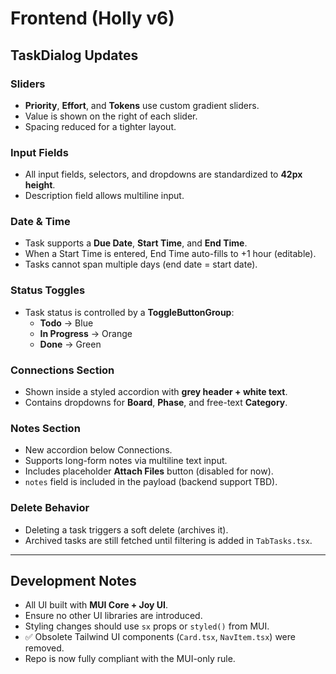 # Frontend (Holly v6)

## TaskDialog Updates

### Sliders
- **Priority**, **Effort**, and **Tokens** use custom gradient sliders.
- Value is shown on the right of each slider.
- Spacing reduced for a tighter layout.

### Input Fields
- All input fields, selectors, and dropdowns are standardized to **42px height**.
- Description field allows multiline input.

### Date & Time
- Task supports a **Due Date**, **Start Time**, and **End Time**.
- When a Start Time is entered, End Time auto-fills to +1 hour (editable).
- Tasks cannot span multiple days (end date = start date).

### Status Toggles
- Task status is controlled by a **ToggleButtonGroup**:
  - **Todo** → Blue
  - **In Progress** → Orange
  - **Done** → Green

### Connections Section
- Shown inside a styled accordion with **grey header + white text**.
- Contains dropdowns for **Board**, **Phase**, and free-text **Category**.

### Notes Section
- New accordion below Connections.
- Supports long-form notes via multiline text input.
- Includes placeholder **Attach Files** button (disabled for now).
- `notes` field is included in the payload (backend support TBD).

### Delete Behavior
- Deleting a task triggers a soft delete (archives it).
- Archived tasks are still fetched until filtering is added in `TabTasks.tsx`.

---

## Development Notes
- All UI built with **MUI Core + Joy UI**.
- Ensure no other UI libraries are introduced.
- Styling changes should use `sx` props or `styled()` from MUI.
- ✅ Obsolete Tailwind UI components (`Card.tsx`, `NavItem.tsx`) were removed.
- Repo is now fully compliant with the MUI-only rule.

